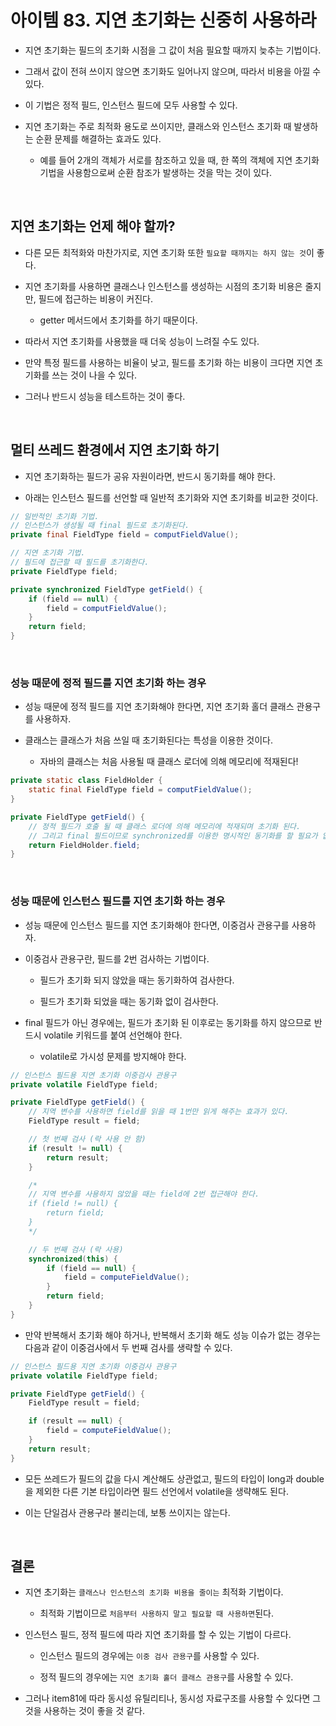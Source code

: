 # 아이템 83. 지연 초기화는 신중히 사용하라

- 지연 초기화는 필드의 초기화 시점을 그 값이 처음 필요할 때까지 늦추는 기법이다.

- 그래서 값이 전혀 쓰이지 않으면 초기화도 일어나지 않으며, 따라서 비용을 아낄 수 있다.

- 이 기법은 정적 필드, 인스턴스 필드에 모두 사용할 수 있다.

- 지연 초기화는 주로 최적화 용도로 쓰이지만, 클래스와 인스턴스 초기화 때 발생하는 순환 문제를 해결하는 효과도 있다.
  - 예를 들어 2개의 객체가 서로를 참조하고 있을 때, 한 쪽의 객체에 지연 초기화 기법을 사용함으로써 순환 참조가 발생하는 것을 막는 것이 있다.

<br>

## 지연 초기화는 언제 해야 할까?

- 다른 모든 최적화와 마찬가지로, 지연 초기화 또한 `필요할 때까지는 하지 않는 것`이 좋다.

- 지연 초기화를 사용하면 클래스나 인스턴스를 생성하는 시점의 초기화 비용은 줄지만, 필드에 접근하는 비용이 커진다.

  - getter 메서드에서 초기화를 하기 때문이다.

- 따라서 지연 초기화를 사용했을 때 더욱 성능이 느려질 수도 있다.

- 만약 특정 필드를 사용하는 비율이 낮고, 필드를 초기화 하는 비용이 크다면 지연 초기화를 쓰는 것이 나을 수 있다.

- 그러나 반드시 성능을 테스트하는 것이 좋다.

<br>

## 멀티 쓰레드 환경에서 지연 초기화 하기

- 지연 초기화하는 필드가 공유 자원이라면, 반드시 동기화를 해야 한다.

- 아래는 인스턴스 필드를 선언할 때 일반적 초기화와 지연 초기화를 비교한 것이다.

```java
// 일반적인 초기화 기법.
// 인스턴스가 생성될 때 final 필드로 초기화된다.
private final FieldType field = computFieldValue();

// 지연 초기화 기법.
// 필드에 접근할 때 필드를 초기화한다.
private FieldType field;

private synchronized FieldType getField() {
    if (field == null) {
        field = computFieldValue();
    }
    return field;
}

```

<br>

### 성능 때문에 정적 필드를 지연 초기화 하는 경우

- 성능 때문에 정적 필드를 지연 초기화해야 한다면, 지연 초기화 홀더 클래스 관용구를 사용하자.

- 클래스는 클래스가 처음 쓰일 때 초기화된다는 특성을 이용한 것이다.
  - 자바의 클래스는 처음 사용될 때 클래스 로더에 의해 메모리에 적재된다!

```java
private static class FieldHolder {
    static final FieldType field = computFieldValue();
}

private FieldType getField() {
    // 정적 필드가 호출 될 때 클래스 로더에 의해 메모리에 적재되며 초기화 된다.
    // 그리고 final 필드이므로 synchronized를 이용한 명시적인 동기화를 할 필요가 없다.
    return FieldHolder.field;
}

```

<br>

### 성능 때문에 인스턴스 필드를 지연 초기화 하는 경우

- 성능 때문에 인스턴스 필드를 지연 초기화해야 한다면, 이중검사 관용구를 사용하자.

- 이중검사 관용구란, 필드를 2번 검사하는 기법이다.

  - 필드가 초기화 되지 않았을 때는 동기화하여 검사한다.

  - 필드가 초기화 되었을 때는 동기화 없이 검사한다.

- final 필드가 아닌 경우에는, 필드가 초기화 된 이후로는 동기화를 하지 않으므로 반드시 volatile 키워드를 붙여 선언해야 한다.

  - volatile로 가시성 문제를 방지해야 한다.

```java
// 인스턴스 필드용 지연 초기화 이중검사 관용구
private volatile FieldType field;

private FieldType getField() {
    // 지역 변수를 사용하면 field를 읽을 때 1번만 읽게 해주는 효과가 있다.
    FieldType result = field;

    // 첫 번째 검사 (락 사용 안 함)
    if (result != null) {
        return result;
    }

    /*
    // 지역 변수를 사용하지 않았을 때는 field에 2번 접근해야 한다.
    if (field != null) {
        return field;
    }
    */

    // 두 번째 검사 (락 사용)
    synchronized(this) {
        if (field == null) {
            field = computeFieldValue();
        }
        return field;
    }
}
```

- 만약 반복해서 초기화 해야 하거나, 반복해서 초기화 해도 성능 이슈가 없는 경우는 다음과 같이 이중검사에서 두 번째 검사를 생략할 수 있다.

```java
// 인스턴스 필드용 지연 초기화 이중검사 관용구
private volatile FieldType field;

private FieldType getField() {
    FieldType result = field;

    if (result == null) {
        field = computeFieldValue();
    }
    return result;
}
```

- 모든 쓰레드가 필드의 값을 다시 계산해도 상관없고, 필드의 타입이 long과 double을 제외한 다른 기본 타입이라면 필드 선언에서 volatile을 생략해도 된다.

- 이는 단일검사 관용구라 불리는데, 보통 쓰이지는 않는다.

<br>

## 결론

- 지연 초기화는 `클래스나 인스턴스의 초기화 비용을 줄이는` 최적화 기법이다.

  - 최적화 기법이므로 `처음부터 사용하지 말고 필요할 때 사용하면`된다.

- 인스턴스 필드, 정적 필드에 따라 지연 초기화를 할 수 있는 기법이 다르다.

  - 인스턴스 필드의 경우에는 `이중 검사 관용구`를 사용할 수 있다.

  - 정적 필드의 경우에는 `지연 초기화 홀더 클래스 관용구`를 사용할 수 있다.

- 그러나 item81에 따라 동시성 유틸리티나, 동시성 자료구조를 사용할 수 있다면 그것을 사용하는 것이 좋을 것 같다.
